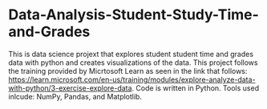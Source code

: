 # Data-Analysis-Student-Study-Time-and-Grades
This is data science projext that explores student student time and grades data with python and creates visualizations of the data. This project follows the training provided by Micrtosoft Learn as seen in the link that follows: https://learn.microsoft.com/en-us/training/modules/explore-analyze-data-with-python/3-exercise-explore-data. Code is written in Python. Tools used inlcude: NumPy, Pandas, and Matplotlib.
